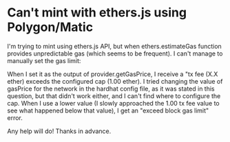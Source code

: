 
# Can't mint with ethers.js using Polygon/Matic

I'm trying to mint using ethers.js API, but when ethers.estimateGas function provides unpredictable gas (which seems to be frequent).
I can't manage to manually set the gas limit:

When I set it as the output of provider.getGasPrice, I receive a "tx fee (X.X ether) exceeds the configured cap (1.00 ether). I tried changing the value of gasPrice for the network in the hardhat config file, as it was stated in this question, but that didn't work either, and I can't find where to configure the cap.
When I use a lower value (I slowly approached the 1.00 tx fee value to see what happened below that value), I get an "exceed block gas limit" error.

Any help will do! Thanks in advance.

        